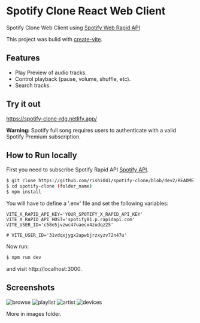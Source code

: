 # Spotify Clone React Web Client

Spotify Clone Web Client using [Spotify Web Rapid API](https://rapidapi.com/airaudoeduardo/api/spotify81)

This project was bulid with [create-vite](https://github.com/vitejs/vite).

## Features

- Play Preview of audio tracks.
- Control playback (pause, volume, shuffle, etc).
- Search tracks.

## Try it out

https://spotify-clone-rdg.netlify.app/

**Warning:** Spotify full song requires users to authenticate with a valid Spotify Premium subscription.

## How to Run locally

First you need to subscribe Spotify Rapid API [Spotify API](https://developer.spotify.com/dashboard/applications).

```bash
$ git clone https://github.com/rishi041/spotify-clone/blob/dev2/README.md
$ cd spotify-clone (folder_name)
$ npm install
```

You will have to define a '.env' file and set the following variables:

```
VITE_X_RAPID_API_KEY='YOUR_SPOTIFY_X_RAPID_API_KEY'
VITE_X_RAPID_API_HOST='spotify81.p.rapidapi.com'
VITE_USER_ID='c58e5jvzwc47uaecx4zudqz25'

# VITE_USER_ID='31vdqxjygx2apwbjrzxyzv72n47u'
```

Now run:

```bash
$ npm run dev
```

and visit http://localhost:3000.

## Screenshots

![browse](images/browse.png?raw=true 'Playlist')
![playlist](images/playlist.png?raw=true 'Artist')
![artist](images/artist.png?raw=true 'Artist')
![devices](images/devices.png?raw=true 'Artist')

More in images folder.
